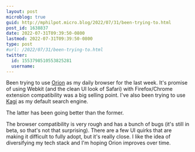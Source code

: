 ```yaml
---
layout: post
microblog: true
guid: http://mphilpot.micro.blog/2022/07/31/been-trying-to.html
post_id: 1638837
date: 2022-07-31T09:39:50-0800
lastmod: 2022-07-31T09:39:50-0800
type: post
#url: /2022/07/31/been-trying-to.html
twitter:
  id: 1553798510553825281
  username: 
---
```

Been trying to use [Orion](https://browser.kagi.com) as my daily browser for the last week. It's promise of using Webkit (and the clean UI look of Safari) with Firefox/Chrome extension compatibility was a big selling point. I've also been trying to use [Kagi](https://kagi.com) as my default search engine.

The latter has been going better than the former.

The browser compatibility is very rough and has a bunch of bugs (it's still in beta, so that's not that surprising). There are a few UI quirks that are making it difficult to fully adopt, but it's really close. I like the idea of diversifying my tech stack and I'm hoping Orion improves over time.

